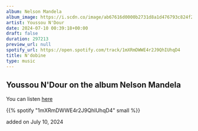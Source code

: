 ```yaml
---
album: Nelson Mandela
album_image: https://i.scdn.co/image/ab67616d0000b2731d8a1d476793c824f2631daf
artist: Youssou N'Dour
date: 2024-07-10 00:39:18+00:00
draft: false
duration: 297213
preview_url: null
spotify_url: https://open.spotify.com/track/1mXRmDWWE4r2J9QhIUhqD4
title: N'dobine
type: music
---
```



## Youssou N'Dour on the album Nelson Mandela

You can listen [here](https://open.spotify.com/track/1mXRmDWWE4r2J9QhIUhqD4)

{{% spotify "1mXRmDWWE4r2J9QhIUhqD4" small %}}

added on July 10, 2024